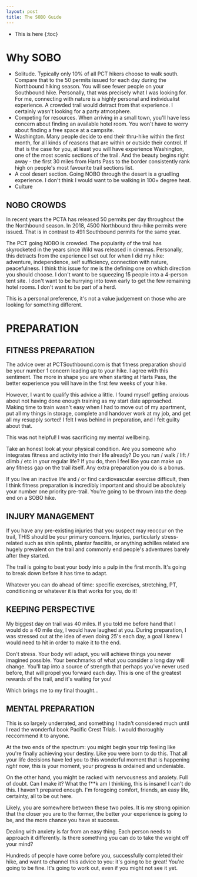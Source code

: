 ```yaml
---
layout: post
title: The SOBO Guide
---
```


* This is here
{:toc}

# Why SOBO

* Solitude. Typically only 10% of all PCT hikers choose to walk south. Compare that to the 50 permits issued for each day during the Northbound hiking season. You will see fewer people on your Southbound hike. Personally, that was precisely what I was looking for. For me, connecting with nature is a highly personal and individualist experience. A crowded trail would detract from that experience. I certainly wasn't looking for a party atmosphere.
* Competing for resources. When arriving in a small town, you'll have less concern about finding an available hotel room. You won't have to worry about finding a free space at a campsite.
* Washington. Many people decide to end their thru-hike within the first month, for all kinds of reasons that are within or outside their control. If that is the case for you, at least you will have experience Washington, one of the most scenic sections of the trail. And the beauty begins right away - the first 30 miles from Harts Pass to the border consistently rank high on people's most favourite trail sections list.
* A cool desert section. Going NOBO through the desert is a gruelling experience. I don't think I would want to be walking in 100+ degree heat.
* Culture

## NOBO CROWDS

In recent years the PCTA has released 50 permits per day throughout the the Northbound season. In 2018, 4500 Northbound thru-hike permits were issued. That is in contrast to 491 Southbound permits for the same year.

The PCT going NOBO is crowded. The popularity of the trail has skyrocketed in the years since Wild was released in cinemas. Personally, this detracts from the experience I set out for when I did my hike: adventure, independence, self sufficiency, connection with nature, peacefulness. I think this issue for me is the defining one on which direction you should choose. I don't want to be squeezing 15 people into a 4-person tent site. I don't want to be hurrying into town early to get the few remaining hotel rooms. I don't want to be part of a herd.

This is a personal preference, it's not a value judgement on those who are looking for something different. 



# PREPARATION
## FITNESS PREPARATION

The advice over at PCTSouthbound.com is that fitness preparation should be your number 1 concern leading up to your hike. I agree with this sentiment. The more in shape you are when starting at Harts Pass, the better experience you will have in the first few weeks of your hike.

However, I want to qualify this advice a little. I found myself getting anxious about not having done enough training as my start date approached. Making time to train wasn't easy when I had to move out of my apartment, put all my things in storage, complete and handover work at my job, and get all my resupply sorted! I felt I was behind in preparation, and I felt guilty about that.

This was not helpful! I was sacrificing my mental wellbeing. 

Take an honest look at your physical condition. Are you someone who integrates fitness and activity into their life already? Do you run / walk / lift / climb / etc in your regular life? If you do, then I feel like you can make up any fitness gap on the trail itself. Any extra preparation you do is a bonus.

If you live an inactive life and / or find cardiovascular exercise difficult, then I think fitness preparation is incredibly important and should be absolutely your number one priority pre-trail. You're going to be thrown into the deep end on a SOBO hike.

## INJURY MANAGEMENT
If you have any pre-existing injuries that you suspect may reoccur on the trail, THIS should be your primary concern. Injuries, particularly stress-related such as shin splints, plantar fasciitis, or anything achilles related are hugely prevalent on the trail and commonly end people's adventures barely after they started. 

The trail is going to beat your body into a pulp in the first month. It's going to break down before it has time to adapt. 

Whatever you can do ahead of time: specific exercises, stretching, PT, conditioning or whatever it is that works for you, do it!

## KEEPING PERSPECTIVE
My biggest day on trail was 40 miles. If you told me before hand that I would do a 40 mile day, I would have laughed at you. During preparation, I was stressed out at the idea of even doing 25's each day, a goal I knew I would need to hit in order to make it to the end.

Don't stress. Your body will adapt, you will achieve things you never imagined possible. Your benchmarks of what you consider a long day will change. You'll tap into a source of strength that perhaps you've never used before, that will propel you forward each day. This is one of the greatest rewards of the trail, and it's waiting for you!

Which brings me to my final thought...

## MENTAL PREPARATION
This is so largely underrated, and something I hadn't considered much until I read the wonderful book Pacific Crest Trials. I would thoroughly reccommend it to anyone. 

At the two ends of the spectrum: you might begin your trip feeling like you're finally achieving your destiny. Like you were born to do this. That all your life decisions have led you to this wonderful moment that is happening _right now_, this is your moment, your progress is ordained and undeniable.

On the other hand, you might be racked with nervousness and anxiety. Full of doubt. Can I make it? What the f**k am I thinking, this is insane! I can't do this. I haven't prepared enough. I'm foregoing comfort, friends, an easy life, certainty, all to be out here.

Likely, you are somewhere between these two poles. It is my strong opinion that the closer you are to the former, the better your experience is going to be, and the more chance you have at success. 

Dealing with anxiety is far from an easy thing. Each person needs to approach it differently. Is there something you can do to take the weight off your mind? 

Hundreds of people have come before you, successfully completed their hike, and want to channel this advice to you: it's going to be great! You're going to be fine. It's going to work out, even if you might not see it yet.
